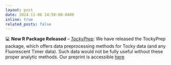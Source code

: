 ```yaml
---
layout: post
date: 2024-11-06 14:50:00-0400
inline: true
related_posts: false
---
```


💻 **New R Package Released** – [_TockyPrep_](https://monotockylab.github.io/TockyPrep/index.html):
We have released the TockyPrep package, which offers data preprocessing methods for Tocky data (and any Fluorescent Timer data). Such data would not be fully useful without these proper analytic methods. Our preprint is accessible [here](https://arxiv.org/abs/2411.04111)
